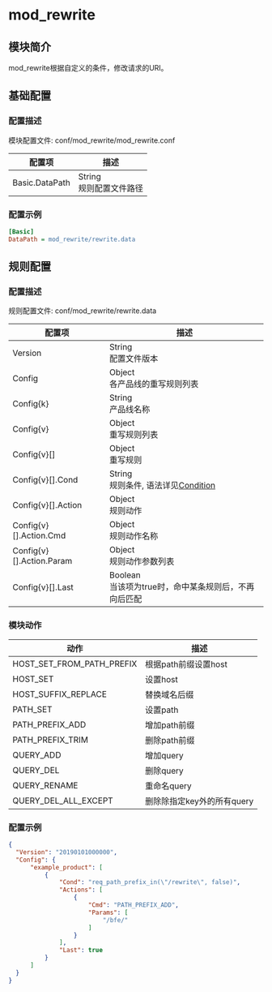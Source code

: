 # mod_rewrite

## 模块简介 

mod_rewrite根据自定义的条件，修改请求的URI。

## 基础配置

### 配置描述
模块配置文件: conf/mod_rewrite/mod_rewrite.conf

| 配置项         | 描述                               |
| -------------- | ---------------------------------- |
| Basic.DataPath | String<br>规则配置文件路径         |

### 配置示例
```ini
[Basic]
DataPath = mod_rewrite/rewrite.data
```

## 规则配置

### 配置描述
规则配置文件: conf/mod_rewrite/rewrite.data

| 配置项                   | 描述                                                    |
| ------------------------ | ------------------------------------------------------- |
| Version                  | String<br>配置文件版本                                  |
| Config                   | Object<br>各产品线的重写规则列表                        |
| Config{k}                | String<br>产品线名称                                    |
| Config{v}                | Object<br>重写规则列表                                  |
| Config{v}[]              | Object<br>重写规则                                      |
| Config{v}[].Cond         | String<br>规则条件, 语法详见[Condition](../../condition/condition_grammar.md) |
| Config{v}[].Action       | Object<br>规则动作                                      | 
| Config{v}[].Action.Cmd   | Object<br>规则动作名称                                  | 
| Config{v}[].Action.Param | Object<br>规则动作参数列表                              | 
| Config{v}[].Last         | Boolean<br>当该项为true时，命中某条规则后，不再向后匹配 |

### 模块动作
| 动作                      | 描述                               |
| ------------------------- | ---------------------------------- |
| HOST_SET_FROM_PATH_PREFIX | 根据path前缀设置host               |
| HOST_SET                  | 设置host                           |
| HOST_SUFFIX_REPLACE       | 替换域名后缀                           |
| PATH_SET                  | 设置path                           |
| PATH_PREFIX_ADD           | 增加path前缀                       |
| PATH_PREFIX_TRIM          | 删除path前缀                       |
| QUERY_ADD                 | 增加query                          |
| QUERY_DEL                 | 删除query                          |
| QUERY_RENAME              | 重命名query                        |
| QUERY_DEL_ALL_EXCEPT      | 删除除指定key外的所有query         |

### 配置示例
```json
{
  "Version": "20190101000000",
  "Config": {
      "example_product": [
          {
              "Cond": "req_path_prefix_in(\"/rewrite\", false)",
              "Actions": [
                  {
                      "Cmd": "PATH_PREFIX_ADD",
                      "Params": [
                          "/bfe/"
                      ]
                  }
              ],
              "Last": true
          }
      ]
  }
}
```

